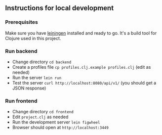 
## Instructions for local development

### Prerequisites

Make sure you have [leiningen](https://leiningen.org/) installed and ready to go. It's a build tool for Clojure used in this project.

### Run backend

- Change directory `cd backend`
- Create a profiles file `cp profiles.clj.example profiles.clj` (edit as needed)
- Run the server `lein run`
- Test the server `curl http://localhost:8080/api/v1/` (you should get a JSON response)

### Run frontend

- Change directory `cd frontend`
- Edit `project.clj` as needed
- Run the development server `lein figwheel`
- Browser should open at `http://localhost:3449`
